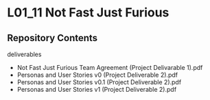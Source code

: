 # L01_11 Not Fast Just Furious

## Repository Contents
deliverables
- Not Fast Just Furious Team Agreement (Project Delivarable 1).pdf
- Personas and User Stories v0 (Project Deliverable 2).pdf
- Personas and User Stories v0.1 (Project Deliverable 2).pdf
- Personas and User Stories v1 (Project Deliverable 2).pdf
